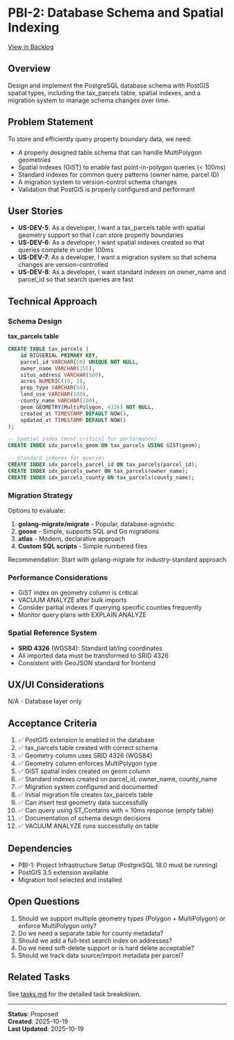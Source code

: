 # PBI-2: Database Schema and Spatial Indexing

[View in Backlog](../backlog.md#user-content-2)

## Overview

Design and implement the PostgreSQL database schema with PostGIS spatial types, including the tax_parcels table, spatial indexes, and a migration system to manage schema changes over time.

## Problem Statement

To store and efficiently query property boundary data, we need:
- A properly designed table schema that can handle MultiPolygon geometries
- Spatial indexes (GiST) to enable fast point-in-polygon queries (< 100ms)
- Standard indexes for common query patterns (owner name, parcel ID)
- A migration system to version-control schema changes
- Validation that PostGIS is properly configured and performant

## User Stories

- **US-DEV-5**: As a developer, I want a tax_parcels table with spatial geometry support so that I can store property boundaries
- **US-DEV-6**: As a developer, I want spatial indexes created so that queries complete in under 100ms
- **US-DEV-7**: As a developer, I want a migration system so that schema changes are version-controlled
- **US-DEV-8**: As a developer, I want standard indexes on owner_name and parcel_id so that search queries are fast

## Technical Approach

### Schema Design

**tax_parcels table**
```sql
CREATE TABLE tax_parcels (
    id BIGSERIAL PRIMARY KEY,
    parcel_id VARCHAR(50) UNIQUE NOT NULL,
    owner_name VARCHAR(255),
    situs_address VARCHAR(500),
    acres NUMERIC(10, 2),
    prop_type VARCHAR(50),
    land_use VARCHAR(100),
    county_name VARCHAR(100),
    geom GEOMETRY(MultiPolygon, 4326) NOT NULL,
    created_at TIMESTAMP DEFAULT NOW(),
    updated_at TIMESTAMP DEFAULT NOW()
);

-- Spatial index (most critical for performance)
CREATE INDEX idx_parcels_geom ON tax_parcels USING GIST(geom);

-- Standard indexes for queries
CREATE INDEX idx_parcels_parcel_id ON tax_parcels(parcel_id);
CREATE INDEX idx_parcels_owner ON tax_parcels(owner_name);
CREATE INDEX idx_parcels_county ON tax_parcels(county_name);
```

### Migration Strategy

Options to evaluate:
1. **golang-migrate/migrate** - Popular, database-agnostic
2. **goose** - Simple, supports SQL and Go migrations
3. **atlas** - Modern, declarative approach
4. **Custom SQL scripts** - Simple numbered files

Recommendation: Start with golang-migrate for industry-standard approach

### Performance Considerations

- GiST index on geometry column is critical
- VACUUM ANALYZE after bulk imports
- Consider partial indexes if querying specific counties frequently
- Monitor query plans with EXPLAIN ANALYZE

### Spatial Reference System

- **SRID 4326** (WGS84): Standard lat/lng coordinates
- All imported data must be transformed to SRID 4326
- Consistent with GeoJSON standard for frontend

## UX/UI Considerations

N/A - Database layer only

## Acceptance Criteria

1. ✅ PostGIS extension is enabled in the database
2. ✅ tax_parcels table created with correct schema
3. ✅ Geometry column uses SRID 4326 (WGS84)
4. ✅ Geometry column enforces MultiPolygon type
5. ✅ GiST spatial index created on geom column
6. ✅ Standard indexes created on parcel_id, owner_name, county_name
7. ✅ Migration system configured and documented
8. ✅ Initial migration file creates tax_parcels table
9. ✅ Can insert test geometry data successfully
10. ✅ Can query using ST_Contains with < 10ms response (empty table)
11. ✅ Documentation of schema design decisions
12. ✅ VACUUM ANALYZE runs successfully on table

## Dependencies

- PBI-1: Project Infrastructure Setup (PostgreSQL 18.0 must be running)
- PostGIS 3.5 extension available
- Migration tool selected and installed

## Open Questions

1. Should we support multiple geometry types (Polygon + MultiPolygon) or enforce MultiPolygon only?
2. Do we need a separate table for county metadata?
3. Should we add a full-text search index on addresses?
4. Do we need soft-delete support or is hard delete acceptable?
5. Should we track data source/import metadata per parcel?

## Related Tasks

See [tasks.md](./tasks.md) for the detailed task breakdown.

---

**Status**: Proposed  
**Created**: 2025-10-19  
**Last Updated**: 2025-10-19

